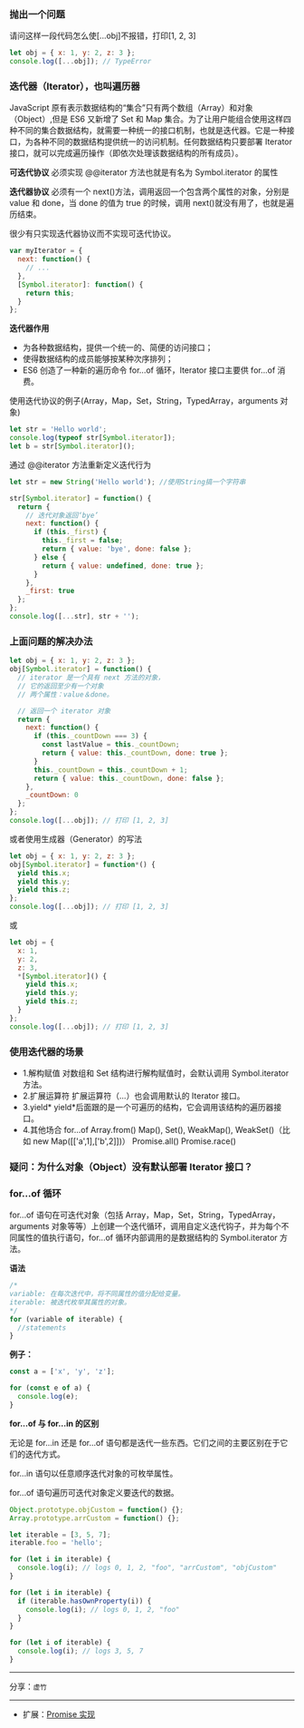 ### 抛出一个问题

请问这样一段代码怎么使[...obj]不报错，打印[1, 2, 3]

```javascript
let obj = { x: 1, y: 2, z: 3 };
console.log([...obj]); // TypeError
```

### 迭代器（Iterator），也叫遍历器

JavaScript 原有表示数据结构的“集合”只有两个数组（Array）和对象（Object）,但是 ES6 又新增了 Set 和 Map 集合。为了让用户能组合使用这样四种不同的集合数据结构，就需要一种统一的接口机制，也就是迭代器。它是一种接口，为各种不同的数据结构提供统一的访问机制。任何数据结构只要部署 Iterator 接口，就可以完成遍历操作（即依次处理该数据结构的所有成员）。

**可迭代协议**
必须实现 @@iterator 方法也就是有名为 Symbol.iterator 的属性

**迭代器协议**
必须有一个 next()方法，调用返回一个包含两个属性的对象，分别是 value 和 done，当 done 的值为 true 的时候，调用 next()就没有用了，也就是遍历结束。

很少有只实现迭代器协议而不实现可迭代协议。

```javascript
var myIterator = {
  next: function() {
    // ...
  },
  [Symbol.iterator]: function() {
    return this;
  }
};
```

**迭代器作用**

- 为各种数据结构，提供一个统一的、简便的访问接口；
- 使得数据结构的成员能够按某种次序排列；
- ES6 创造了一种新的遍历命令 for...of 循环，Iterator 接口主要供 for...of 消费。

使用迭代协议的例子(Array，Map，Set，String，TypedArray，arguments 对象)

```javascript
let str = 'Hello world';
console.log(typeof str[Symbol.iterator]);
let b = str[Symbol.iterator]();
```

通过 @@iterator 方法重新定义迭代行为

```javascript
let str = new String('Hello world'); //使用String搞一个字符串

str[Symbol.iterator] = function() {
  return {
    // 迭代对象返回‘bye’
    next: function() {
      if (this._first) {
        this._first = false;
        return { value: 'bye', done: false };
      } else {
        return { value: undefined, done: true };
      }
    },
    _first: true
  };
};
console.log([...str], str + '');
```

### 上面问题的解决办法

```javascript
let obj = { x: 1, y: 2, z: 3 };
obj[Symbol.iterator] = function() {
  // iterator 是一个具有 next 方法的对象，
  // 它的返回至少有一个对象
  // 两个属性：value＆done。

  // 返回一个 iterator 对象
  return {
    next: function() {
      if (this._countDown === 3) {
        const lastValue = this._countDown;
        return { value: this._countDown, done: true };
      }
      this._countDown = this._countDown + 1;
      return { value: this._countDown, done: false };
    },
    _countDown: 0
  };
};
console.log([...obj]); // 打印 [1, 2, 3]
```

或者使用生成器（Generator）的写法

```javascript
let obj = { x: 1, y: 2, z: 3 };
obj[Symbol.iterator] = function*() {
  yield this.x;
  yield this.y;
  yield this.z;
};
console.log([...obj]); // 打印 [1, 2, 3]
```

或

```javascript
let obj = {
  x: 1,
  y: 2,
  z: 3,
  *[Symbol.iterator]() {
    yield this.x;
    yield this.y;
    yield this.z;
  }
};
console.log([...obj]); // 打印 [1, 2, 3]
```

### 使用迭代器的场景

- 1.解构赋值
  对数组和 Set 结构进行解构赋值时，会默认调用 Symbol.iterator 方法。
- 2.扩展运算符
  扩展运算符（...）也会调用默认的 Iterator 接口。
- 3.yield*
  yield*后面跟的是一个可遍历的结构，它会调用该结构的遍历器接口。
- 4.其他场合
  for...of
  Array.from()
  Map(), Set(), WeakMap(), WeakSet()（比如 new Map([['a',1],['b',2]])）
  Promise.all()
  Promise.race()

### 疑问：为什么对象（Object）没有默认部署 Iterator 接口？

### for...of 循环

for...of 语句在可迭代对象（包括 Array，Map，Set，String，TypedArray，arguments 对象等等）上创建一个迭代循环，调用自定义迭代钩子，并为每个不同属性的值执行语句，for...of 循环内部调用的是数据结构的 Symbol.iterator 方法。

**语法**

```javascript
/*
variable: 在每次迭代中，将不同属性的值分配给变量。
iterable: 被迭代枚举其属性的对象。
*/
for (variable of iterable) {
  //statements
}
```

**例子：**

```javascript
const a = ['x', 'y', 'z'];

for (const e of a) {
  console.log(e);
}
```

**for...of 与 for...in 的区别**

无论是 for...in 还是 for...of 语句都是迭代一些东西。它们之间的主要区别在于它们的迭代方式。

for...in 语句以任意顺序迭代对象的可枚举属性。

for...of 语句遍历可迭代对象定义要迭代的数据。

```javascript
Object.prototype.objCustom = function() {};
Array.prototype.arrCustom = function() {};

let iterable = [3, 5, 7];
iterable.foo = 'hello';

for (let i in iterable) {
  console.log(i); // logs 0, 1, 2, "foo", "arrCustom", "objCustom"
}

for (let i in iterable) {
  if (iterable.hasOwnProperty(i)) {
    console.log(i); // logs 0, 1, 2, "foo"
  }
}

for (let i of iterable) {
  console.log(i); // logs 3, 5, 7
}
```

---

分享：`虚竹`

---

- 扩展：[Promise 实现](./Promise.md)
